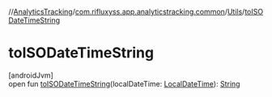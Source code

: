 //[AnalyticsTracking](../../../index.md)/[com.rifluxyss.app.analyticstracking.common](../index.md)/[Utils](index.md)/[toISODateTimeString](to-i-s-o-date-time-string.md)

# toISODateTimeString

[androidJvm]\
open fun [toISODateTimeString](to-i-s-o-date-time-string.md)(localDateTime: [LocalDateTime](https://developer.android.com/reference/kotlin/java/time/LocalDateTime.html)): [String](https://developer.android.com/reference/kotlin/java/lang/String.html)
